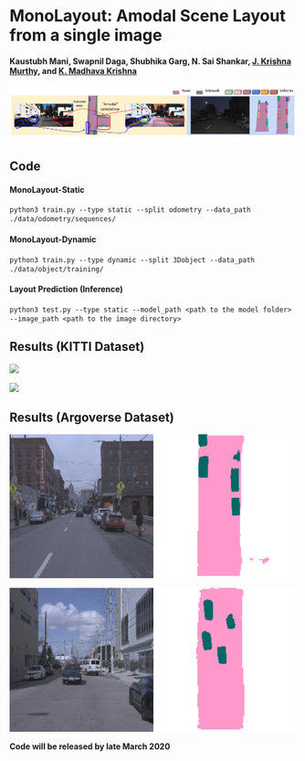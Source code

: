 # MonoLayout: Amodal Scene Layout from a single image
#### Kaustubh Mani, Swapnil Daga, Shubhika Garg, N. Sai Shankar, [J. Krishna Murthy](https://krrish94.github.io), and [K. Madhava Krishna](http://robotics.iiit.ac.in)


![](figs/teaserv5.png)


## Code

#### MonoLayout-Static

```
python3 train.py --type static --split odometry --data_path ./data/odometry/sequences/ 
```



#### MonoLayout-Dynamic

```
python3 train.py --type dynamic --split 3Dobject --data_path ./data/object/training/
```


#### Layout Prediction (Inference)


```
python3 test.py --type static --model_path <path to the model folder> --image_path <path to the image directory>  
```




## Results (KITTI Dataset)


![](figs/kitti1.gif)


![](figs/kitti_final.gif)


## Results (Argoverse Dataset)

![](figs/argo_2.gif)


![](figs/argo_1.gif)


**Code will be released by late March 2020**
